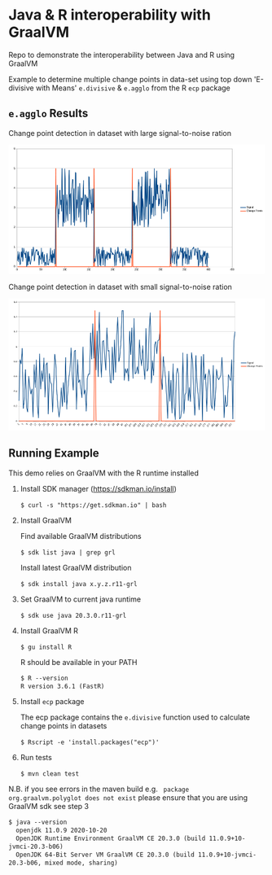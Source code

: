 Java & R interoperability with GraalVM
======================================

Repo to demonstrate the interoperability between Java and R using GraalVM

Example to determine multiple change points in data-set using top down 'E-divisive with Means' `e.divisive` & `e.agglo` from the R `ecp` package


`e.agglo` Results
-----------------

Change point detection in dataset with large signal-to-noise ration

![Large Signal to Noise Ration](img/largeSignalNoiseRatio.png)

Change point detection in dataset with small signal-to-noise ration

![Low Signal to Noise Ration](img/smallSignalNoiseRatio.png)

Running Example
---------------

This demo relies on GraalVM with the R runtime installed

1. Install SDK manager (https://sdkman.io/install)
 
   `$ curl -s "https://get.sdkman.io" | bash`
 
2. Install GraalVM 
 
   Find available GraalVM distributions 
 
   `$ sdk list java | grep grl`
   
   Install latest GraalVM distribution
 
   `$ sdk install java x.y.z.r11-grl` 
 
3. Set GraalVM to current java runtime
 
   `$ sdk use java 20.3.0.r11-grl`
 
4. Install GraalVM R

    `$ gu install R`
    
    R should be available in your PATH
    
    ```shell script
    $ R --version
    R version 3.6.1 (FastR)
    ```
   
5. Install `ecp` package 
    
    The ecp package contains the `e.divisive` function used to calculate change points in datasets

    `$ Rscript -e 'install.packages("ecp")'`

6. Run tests
 
    `$ mvn clean test`
    
N.B. if you see errors in the maven build e.g. ` package org.graalvm.polyglot does not exist` please ensure that you are using GraalVM sdk see step 3
```shell script
$ java --version
  openjdk 11.0.9 2020-10-20
  OpenJDK Runtime Environment GraalVM CE 20.3.0 (build 11.0.9+10-jvmci-20.3-b06)
  OpenJDK 64-Bit Server VM GraalVM CE 20.3.0 (build 11.0.9+10-jvmci-20.3-b06, mixed mode, sharing)


``` 